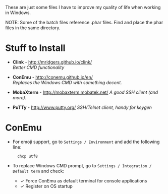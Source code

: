 These are just some files I have to improve my quality of life when working in Windows.

NOTE: Some of the batch files reference .phar files. Find and place the phar files in the same directory.

# Stuff to Install

- **Clink** - http://mridgers.github.io/clink/  
  *Better CMD functionality* 

- **ConEmu** - http://conemu.github.io/en/  
  *Replaces the Windows CMD with something decent.*
  
- **MobaXterm** - http://mobaxterm.mobatek.net/
  *A good SSH client (and more).*
  
- **PuTTy** - http://www.putty.org/
  *SSH/Telnet client, handy for keygen*


# ConEmu

- For emoji support, go to `Settings / Environment` and add the following line:

        chcp utf8

- To replace Windows CMD prompt, go to `Settings / Integration / Default term` and check:
    - ✓ Force ConEmu as default terminal for console applications
    - ✓ Register on OS startup
